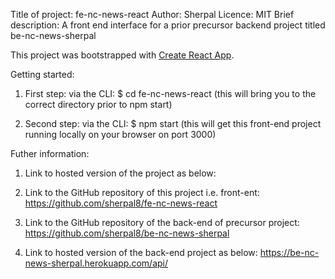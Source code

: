 Title of project: fe-nc-news-react
Author: Sherpal
Licence: MIT
Brief description: A front end interface for a prior precursor backend project titled be-nc-news-sherpal

This project was bootstrapped with [Create React App](https://github.com/facebook/create-react-app).

Getting started:

1. First step:
   via the CLI: \$ cd fe-nc-news-react
   (this will bring you to the correct directory prior to npm start)

2. Second step:
   via the CLI: \$ npm start
   (this will get this front-end project running locally on your browser on port 3000)

Futher information:

1. Link to hosted version of the project as below:

2. Link to the GitHub repository of this project i.e. front-ent:
   https://github.com/sherpal8/fe-nc-news-react

3. Link to the GitHub repository of the back-end of precursor project:
   https://github.com/sherpal8/be-nc-news-sherpal

4. Link to hosted version of the back-end project as below:
   https://be-nc-news-sherpal.herokuapp.com/api/
